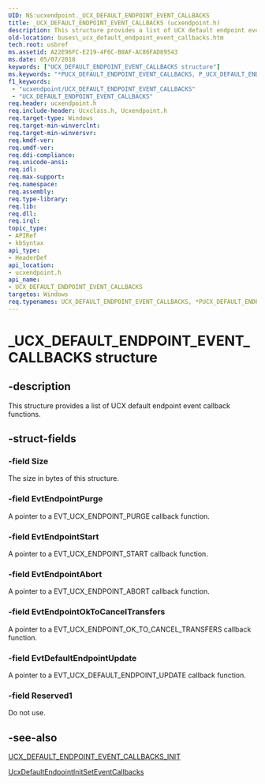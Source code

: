 ```yaml
---
UID: NS:ucxendpoint._UCX_DEFAULT_ENDPOINT_EVENT_CALLBACKS
title: _UCX_DEFAULT_ENDPOINT_EVENT_CALLBACKS (ucxendpoint.h)
description: This structure provides a list of UCX default endpoint event callback functions.
old-location: buses\_ucx_default_endpoint_event_callbacks.htm
tech.root: usbref
ms.assetid: A22E96FC-E219-4F6C-B8AF-AC86FAD89543
ms.date: 05/07/2018
keywords: ["UCX_DEFAULT_ENDPOINT_EVENT_CALLBACKS structure"]
ms.keywords: "*PUCX_DEFAULT_ENDPOINT_EVENT_CALLBACKS, P_UCX_DEFAULT_ENDPOINT_EVENT_CALLBACKS, P_UCX_DEFAULT_ENDPOINT_EVENT_CALLBACKS structure pointer [Buses], UCX_DEFAULT_ENDPOINT_EVENT_CALLBACKS, UCX_DEFAULT_ENDPOINT_EVENT_CALLBACKS structure [Buses], _UCX_DEFAULT_ENDPOINT_EVENT_CALLBACKS, buses._ucx_default_endpoint_event_callbacks, ucxendpoint/P_UCX_DEFAULT_ENDPOINT_EVENT_CALLBACKS, ucxendpoint/_UCX_DEFAULT_ENDPOINT_EVENT_CALLBACKS"
f1_keywords:
 - "ucxendpoint/UCX_DEFAULT_ENDPOINT_EVENT_CALLBACKS"
 - "UCX_DEFAULT_ENDPOINT_EVENT_CALLBACKS"
req.header: ucxendpoint.h
req.include-header: Ucxclass.h, Ucxendpoint.h
req.target-type: Windows
req.target-min-winverclnt: 
req.target-min-winversvr: 
req.kmdf-ver: 
req.umdf-ver: 
req.ddi-compliance: 
req.unicode-ansi: 
req.idl: 
req.max-support: 
req.namespace: 
req.assembly: 
req.type-library: 
req.lib: 
req.dll: 
req.irql: 
topic_type:
- APIRef
- kbSyntax
api_type:
- HeaderDef
api_location:
- ucxendpoint.h
api_name:
- UCX_DEFAULT_ENDPOINT_EVENT_CALLBACKS
targetos: Windows
req.typenames: UCX_DEFAULT_ENDPOINT_EVENT_CALLBACKS, *PUCX_DEFAULT_ENDPOINT_EVENT_CALLBACKS
---
```


# _UCX_DEFAULT_ENDPOINT_EVENT_CALLBACKS structure


## -description


This structure provides a list of UCX default endpoint event callback functions.


## -struct-fields




### -field Size

The size in bytes of this structure.


### -field EvtEndpointPurge

A pointer to a EVT_UCX_ENDPOINT_PURGE callback function.


### -field EvtEndpointStart

A pointer to a EVT_UCX_ENDPOINT_START callback function.


### -field EvtEndpointAbort

A pointer to a EVT_UCX_ENDPOINT_ABORT callback function.


### -field EvtEndpointOkToCancelTransfers

A pointer to a EVT_UCX_ENDPOINT_OK_TO_CANCEL_TRANSFERS callback function.


### -field EvtDefaultEndpointUpdate

A pointer to a EVT_UCX_DEFAULT_ENDPOINT_UPDATE callback function.


### -field Reserved1

Do not use.


## -see-also




<a href="https://docs.microsoft.com/windows-hardware/drivers/ddi/ucxendpoint/nf-ucxendpoint-ucx_default_endpoint_event_callbacks_init">UCX_DEFAULT_ENDPOINT_EVENT_CALLBACKS_INIT</a>



<a href="https://docs.microsoft.com/windows-hardware/drivers/ddi/ucxendpoint/nf-ucxendpoint-ucxdefaultendpointinitseteventcallbacks">UcxDefaultEndpointInitSetEventCallbacks</a>
 

 

